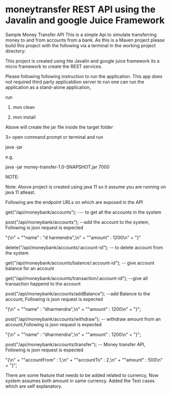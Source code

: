 # moneytransfer REST API using the Javalin and google Juice Framework
Sample Money Transfer API
This is a simple  Api to simulate transferring money to and from accounts from a bank.
As this is a Maven project please build this project with the following via a terminal in the working project directory:

This project is created using hte Javalin and google juice framework its a micro framework to create the REST services.

Please following following instruction to run the application. This app does not required third party applicatdion server to run
one can run the application as a stand-alone application,


run

1. mvn clean

2. mvn install

Above will create the jar file inside the target folder

3> open command prompt or terminal and run

java -jar <jar Name> <portNumber>
 
e.g.

java -jar money-transfer-1.0-SNAPSHOT.jar 7000

NOTE:<Jar Name can be different if one has change name of application>

Note: Above project is created using java 11 so it assume you are running on java 11 atleast.

Following are the endpoint URLs on which are exposed in the API

get("/api/moneybank/accounts"); --- to get all the accounts in the system

post("/api/moneybank/accounts"); --add the account to the system, Following is json request is expected

"{\n" +
 "\"name\" : \"d harmendra\",\n" +
 "\"amount\" : 1200\n" +
 "}"
 

delete("/api/moneybank/accounts/:account-id"); -- to delete account from the system


get("/api/moneybank/accounts/balance/:account-id"); -- give account balance for an account


get("/api/moneybank/accounts/transaction/:account-id"); --give all transaction happend to the account


post("/api/moneybank/accounts/addBalance"); --add Balance to the account, Following is json request is expected

"{\n" +
 "\"name\" : \"dharmendra\",\n" +
 "\"amount\" : 1200\n" +
 "}";
 

post("/api/moneybank/accounts/withdraw"); -- withdraw amount from an account,Following is json request is expected

"{\n" +
 "\"name\" : \"dharmendra\",\n" +
 "\"amount\" : 1200\n" +
 "}";
 

post("/api/moneybank/accounts/transfer"); -- Money transfer API, Following is json request is expected

"{\n" +
  "\"accountFrom\" : 1,\n" +
  "\"accountTo\" : 2,\n" +
  "\"amount\" : 500\n" +
  "}";
 
 
 There are some feature that needs to be added related to currency, Now system assumes both amount in same currency.
 Added the Test cases which are self explanatory.
 
 
